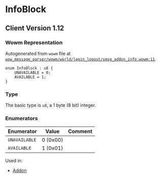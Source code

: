 # InfoBlock

## Client Version 1.12

### Wowm Representation

Autogenerated from `wowm` file at [`wow_message_parser/wowm/world/login_logout/smsg_addon_info.wowm:11`](https://github.com/gtker/wow_messages/tree/main/wow_message_parser/wowm/world/login_logout/smsg_addon_info.wowm#L11).

```rust,ignore
enum InfoBlock : u8 {
    UNAVAILABLE = 0;
    AVAILABLE = 1;
}
```
### Type
The basic type is `u8`, a 1 byte (8 bit) integer.
### Enumerators
| Enumerator | Value  | Comment |
| --------- | -------- | ------- |
| `UNAVAILABLE` | 0 (0x00) |  |
| `AVAILABLE` | 1 (0x01) |  |

Used in:
* [Addon](addon.md)

